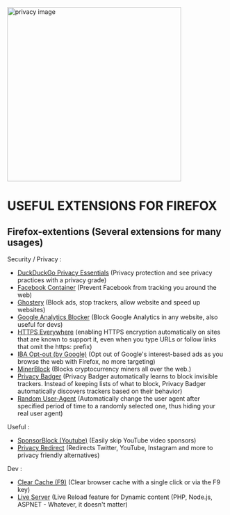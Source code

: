 <img src="http://kernelreloaded.com/content/images/2017/10/firefox-extensions-6.png" alt="privacy image" width="400"/>

# USEFUL EXTENSIONS FOR FIREFOX

## Firefox-extentions (Several extensions for many usages)

Security / Privacy :
- [DuckDuckGo Privacy Essentials](https://addons.mozilla.org/en-US/firefox/addon/duckduckgo-for-firefox/) (Privacy protection and see privacy practices with a privacy grade)
- [Facebook Container](https://addons.mozilla.org/en-US/firefox/addon/facebook-container/) (Prevent Facebook from tracking you around the web)
- [Ghostery](https://addons.mozilla.org/en-US/firefox/addon/ghostery/?utm_source=addons.mozilla.org) (Block ads, stop trackers, allow website and speed up websites)
- [Google Analytics Blocker](https://addons.mozilla.org/en-US/firefox/addon/google-analytics-blocker) (Block Google Analytics in any website, also useful for devs)
- [HTTPS Everywhere](https://addons.mozilla.org/en-US/firefox/addon/https-everywhere) (enabling HTTPS encryption automatically on sites that are known to support it, even when you type URLs or follow links that omit the https: prefix)
- [IBA Opt-out (by Google)](https://addons.mozilla.org/en-US/firefox/addon/interest-advertising-opt-out) (Opt out of Google's interest-based ads as you browse the web with Firefox, no more targeting)
- [MinerBlock](https://addons.mozilla.org/en-US/firefox/addon/minerblock-origin) (Blocks cryptocurrency miners all over the web.)
- [Privacy Badger](https://addons.mozilla.org/en-US/firefox/addon/privacy-badger17/) (Privacy Badger automatically learns to block invisible trackers. Instead of keeping lists of what to block, Privacy Badger automatically discovers trackers based on their behavior)
- [Random User-Agent](https://addons.mozilla.org/en-US/firefox/addon/random_user-agent) (Automatically change the user agent after specified period of time to a randomly selected one, thus hiding your real user agent)

Useful :
* [SponsorBlock (Youtube)](https://addons.mozilla.org/en-US/firefox/addon/sponsorblock/) (Easily skip YouTube video sponsors)
* [Privacy Redirect](https://addons.mozilla.org/en-US/firefox/addon/privacy-redirect/) (Redirects Twitter, YouTube, Instagram and more to privacy friendly alternatives)

Dev :
* [Clear Cache (F9)](https://addons.mozilla.org/en-US/firefox/addon/clearcache/) (Clear browser cache with a single click or via the F9 key)
* [Live Server](https://addons.mozilla.org/en-US/firefox/addon/live-server-web-extension/) (Live Reload feature for Dynamic content (PHP, Node.js, ASPNET - Whatever, it doesn't matter)
